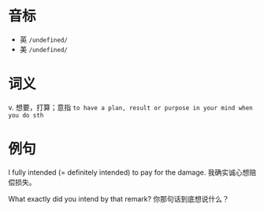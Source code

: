 # 音标

- 英 `/undefined/`
- 美 `/undefined/`

# 词义

v. 想要，打算；意指
`to have a plan, result or purpose in your mind when you do sth`

# 例句

I fully intended (= definitely intended) to pay for the damage.
我确实诚心想赔偿损失。

What exactly did you intend by that remark?
你那句话到底想说什么？



